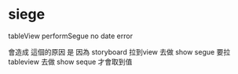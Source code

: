 # siege

tableView  performSegue no date error

會造成 這個的原因 是 因為 storyboard 拉到view 去做 show segue 
要拉 tableview 去做 show seque 才會取到值
